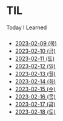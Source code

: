 # TIL
Today I Learned


###
- [2023-02-09 (목)](https://github.com/masterKimDY/TIL/blob/main/2023-02-09.md)
- [2023-02-10 (금)](https://github.com/masterKimDY/TIL/blob/main/2023-02-10.md)
- [2023-02-11 (토)](https://github.com/masterKimDY/TIL/blob/main/2023-02-11.md)
- [2023-02-12 (일)](https://github.com/masterKimDY/TIL/blob/main/2023-02-12.md)
- [2023-02-13 (월)](https://github.com/masterKimDY/TIL/blob/main/2023-02-13.md)
- [2023-02-14 (화)](https://github.com/masterKimDY/TIL/blob/main/2023-02-14.md)
- [2023-02-15 (수)](https://github.com/masterKimDY/TIL/blob/main/2023-02-15.md)
- [2023-02-16 (목)](https://github.com/masterKimDY/TIL/blob/main/2023-02-16.md)
- [2023-02-17 (금)](https://github.com/masterKimDY/TIL/blob/main/2023-02-17.md)
- [2023-02-18 (토)](https://github.com/masterKimDY/TIL/blob/main/2023-02-18.md)